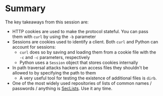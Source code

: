 # Summary

The key takeaways from this session are:

- HTTP cookies are used to make the protocol stateful.
You can pass them with `curl` by using the `-b` parameter
- Sessions are cookies used to identify a client.
Both `curl` and Python can account for sessions:
  - `curl` does so by saving and loading them from a cookie file with the `-c` and `-c` parameters, respectively
  - Python uses a `Session` object that stores cookies internally
- In path traversal attacks hackers can access files they shouldn't be allowed to by specifying the path to them
  - A very useful tool for testing the existence of additional files is `dirb`.
- One of the most widely used repositories of lists of common names / passwords / anything is [SecLists](https://github.com/danielmiessler/SecLists).
Use it any time.

